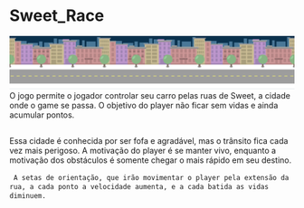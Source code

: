 # Sweet_Race
![](https://github.com/mxtqn/Sweet_Race/blob/main/media/BackGround.png?raw=true)
O jogo permite o jogador controlar seu carro pelas ruas de Sweet, a cidade onde o game se passa. O objetivo do player não ficar sem vidas e ainda acumular pontos.  

## 

Essa cidade é conhecida por ser fofa e agradável, mas o trânsito fica cada vez mais perigoso. A motivação do player é se manter vivo,  enquanto a motivação dos obstáculos é somente chegar o mais rápido em seu destino.

     A setas de orientação, que irão movimentar o player pela extensão da rua, a cada ponto a velocidade aumenta, e a cada batida as vidas diminuem.
